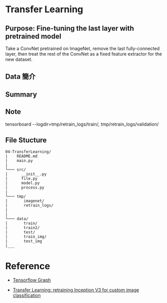 # Transfer Learning

## Purpose: Fine-tuning the last layer with pretrained model

Take a ConvNet pretrained on ImageNet, remove the last fully-connected layer, then treat the rest of the ConvNet as a fixed feature extractor for the new dataset.

## Data 簡介


## Summary


## Note

tensorboard --logdir=tmp/retrain_logs/train/, tmp/retrain_logs/validation/

## File Stucture

```
04-TransferLearning/
|    README.md
|    main.py
|
└─── src/
|      __init__.py
|      file.py
|      model.py
|      process.py
|
└─── tmp/
|       imagenet/
|       retrain_logs/
|
|
└─── data/
|       train/
|       train2/
|       test/
|       train_img/
|       test_img
|___
```

# Reference

* [Tensorflow Graph](https://zhuanlan.zhihu.com/p/31308381)

* [Transfer Learning: retraining Inception V3 for custom image classification](https://becominghuman.ai/transfer-learning-retraining-inception-v3-for-custom-image-classification-2820f653c557)